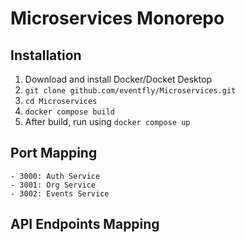 # Microservices Monorepo

## Installation
1. Download and install Docker/Docket Desktop
2. `git clone github.com/eventfly/Microservices.git`
3. `cd Microservices`
4. `docker compose build`
5. After build, run using `docker compose up`

## Port Mapping
```
- 3000: Auth Service
- 3001: Org Service
- 3002: Events Service
```

## API Endpoints Mapping
